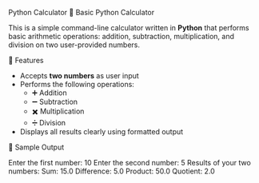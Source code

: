 Python Calculator
🧮 Basic Python Calculator

This is a simple command-line calculator written in **Python** that performs basic arithmetic operations: addition, subtraction, multiplication, and division on two user-provided numbers.

📌 Features

- Accepts **two numbers** as user input
- Performs the following operations:
  - ➕ Addition
  - ➖ Subtraction
  - ✖️ Multiplication
  - ➗ Division
- Displays all results clearly using formatted output

🧪 Sample Output

Enter the first number: 10
Enter the second number: 5
Results of your two numbers:
Sum: 15.0
Difference: 5.0
Product: 50.0
Quotient: 2.0



